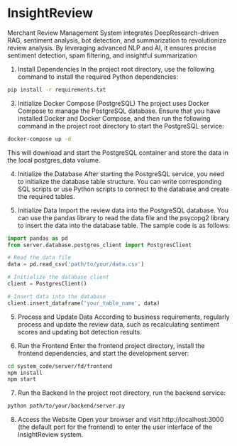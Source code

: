 # InsightReview
Merchant Review Management System integrates DeepResearch-driven RAG, sentiment analysis, bot detection, and summarization to revolutionize review analysis. By leveraging advanced NLP and AI, it ensures precise sentiment detection, spam filtering, and insightful summarization

1. Install Dependencies
In the project root directory, use the following command to install the required Python dependencies:
```bash
pip install -r requirements.txt
```
3. Initialize Docker Compose (PostgreSQL)
The project uses Docker Compose to manage the PostgreSQL database. Ensure that you have installed Docker and Docker Compose, and then run the following command in the project root directory to start the PostgreSQL service:
```bash
docker-compose up -d
```
This will download and start the PostgreSQL container and store the data in the local postgres_data volume.

4. Initialize the Database
After starting the PostgreSQL service, you need to initialize the database table structure. You can write corresponding SQL scripts or use Python scripts to connect to the database and create the required tables.

5. Initialize Data
Import the review data into the PostgreSQL database. You can use the pandas library to read the data file and the psycopg2 library to insert the data into the database table. The sample code is as follows:
```python
import pandas as pd
from server.database.postgres_client import PostgresClient

# Read the data file
data = pd.read_csv('path/to/your/data.csv')

# Initialize the database client
client = PostgresClient()

# Insert data into the database
client.insert_dataframe('your_table_name', data)
```
5. Process and Update Data
According to business requirements, regularly process and update the review data, such as recalculating sentiment scores and updating bot detection results.

6. Run the Frontend
Enter the frontend project directory, install the frontend dependencies, and start the development server:
```bash
cd system_code/server/fd/frontend
npm install
npm start
```
7. Run the Backend
In the project root directory, run the backend service:
```bash
python path/to/your/backend/server.py
```
8. Access the Website
Open your browser and visit http://localhost:3000 (the default port for the frontend) to enter the user interface of the InsightReview system.
